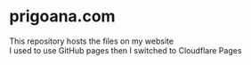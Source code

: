 
# prigoana.com

This repository hosts the files on my website  
I used to use GitHub pages then I switched to Cloudflare Pages

